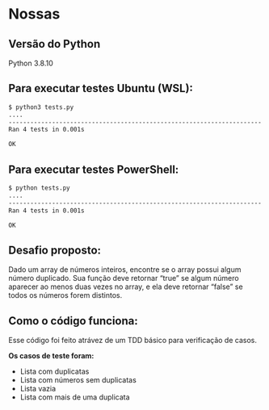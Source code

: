 # Nossas

## Versão do Python

Python 3.8.10

## Para executar testes Ubuntu (WSL):

```sh
$ python3 tests.py
....
----------------------------------------------------------------------
Ran 4 tests in 0.001s

OK
```

## Para executar testes PowerShell:

```sh 
$ python tests.py
....
----------------------------------------------------------------------
Ran 4 tests in 0.001s

OK
```

## Desafio proposto:

Dado um array de números inteiros, encontre se o array possui algum número duplicado. Sua função deve retornar “true” se algum número aparecer ao menos duas vezes no array, e ela deve retornar “false” se todos os números forem distintos.

## Como o código funciona:

Esse código foi feito atrávez de um TDD básico para verificação de casos.&nbsp;

**Os casos de teste foram:**
* Lista com duplicatas
* Lista com números sem duplicatas
* Lista vazia
* Lista com mais de uma duplicata

